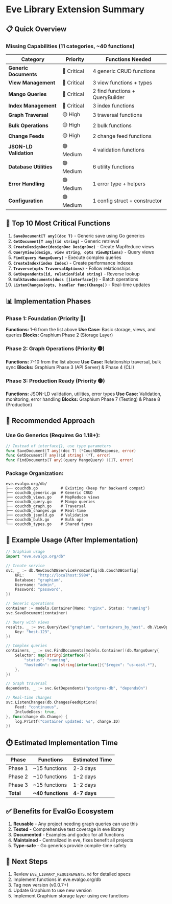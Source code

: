 # Eve Library Extension Summary

## 📋 Quick Overview

### Missing Capabilities (11 categories, ~40 functions)

| Category | Priority | Functions Needed |
|----------|----------|------------------|
| **Generic Documents** | 🔴 Critical | 4 generic CRUD functions |
| **View Management** | 🔴 Critical | 3 view functions + types |
| **Mango Queries** | 🔴 Critical | 2 find functions + QueryBuilder |
| **Index Management** | 🔴 Critical | 3 index functions |
| **Graph Traversal** | 🟡 High | 3 traversal functions |
| **Bulk Operations** | 🟡 High | 2 bulk functions |
| **Change Feeds** | 🟡 High | 2 change feed functions |
| **JSON-LD Validation** | 🟢 Medium | 4 validation functions |
| **Database Utilities** | 🟢 Medium | 6 utility functions |
| **Error Handling** | 🟢 Medium | 1 error type + helpers |
| **Configuration** | 🟢 Medium | 1 config struct + constructor |

## 🎯 Top 10 Most Critical Functions

1. **`SaveDocument[T any](doc T)`** - Generic save using Go generics
2. **`GetDocument[T any](id string)`** - Generic retrieval
3. **`CreateDesignDoc(designDoc DesignDoc)`** - Create MapReduce views
4. **`QueryView(design, view string, opts ViewOptions)`** - Query views
5. **`Find(query MangoQuery)`** - Execute complex queries
6. **`CreateIndex(index Index)`** - Create performance indexes
7. **`Traverse(opts TraversalOptions)`** - Follow relationships
8. **`GetDependents(id, relationField string)`** - Reverse lookup
9. **`BulkSaveDocuments(docs []interface{})`** - Batch operations
10. **`ListenChanges(opts, handler func(Change))`** - Real-time updates

## 📊 Implementation Phases

### Phase 1: Foundation (Priority 🔴)
**Functions:** 1-6 from the list above
**Use Case:** Basic storage, views, and queries
**Blocks:** Graphium Phase 2 (Storage Layer)

### Phase 2: Graph Operations (Priority 🟡)
**Functions:** 7-10 from the list above
**Use Case:** Relationship traversal, bulk sync
**Blocks:** Graphium Phase 3 (API Server) & Phase 4 (CLI)

### Phase 3: Production Ready (Priority 🟢)
**Functions:** JSON-LD validation, utilities, error types
**Use Case:** Validation, monitoring, error handling
**Blocks:** Graphium Phase 7 (Testing) & Phase 8 (Production)

## 🔧 Recommended Approach

### Use Go Generics (Requires Go 1.18+):
```go
// Instead of interface{}, use type parameters
func SaveDocument[T any](doc T) (*CouchDBResponse, error)
func GetDocument[T any](id string) (*T, error)
func FindDocuments[T any](query MangoQuery) ([]T, error)
```

### Package Organization:
```
eve.evalgo.org/db/
├── couchdb.go          # Existing (keep for backward compat)
├── couchdb_generic.go  # Generic CRUD
├── couchdb_views.go    # MapReduce views
├── couchdb_query.go    # Mango queries
├── couchdb_graph.go    # Traversal
├── couchdb_changes.go  # Real-time
├── couchdb_jsonld.go   # Validation
├── couchdb_bulk.go     # Bulk ops
└── couchdb_types.go    # Shared types
```

## 📝 Example Usage (After Implementation)

```go
// Graphium usage
import "eve.evalgo.org/db"

// Create service
svc, _ := db.NewCouchDBServiceFromConfig(db.CouchDBConfig{
    URL:      "http://localhost:5984",
    Database: "graphium",
    Username: "admin",
    Password: "password",
})

// Generic operations
container := models.Container{Name: "nginx", Status: "running"}
svc.SaveDocument(container)

// Query with views
results, _ := svc.QueryView("graphium", "containers_by_host", db.ViewOptions{
    Key: "host-123",
})

// Complex queries
containers, _ := svc.FindDocuments[models.Container](db.MangoQuery{
    Selector: map[string]interface{}{
        "status": "running",
        "hostedOn": map[string]interface{}{"$regex": "us-east.*"},
    },
})

// Graph traversal
dependents, _ := svc.GetDependents("postgres-db", "dependsOn")

// Real-time changes
svc.ListenChanges(db.ChangesFeedOptions{
    Feed: "continuous",
    IncludeDocs: true,
}, func(change db.Change) {
    log.Printf("Container updated: %s", change.ID)
})
```

## ⏱️ Estimated Implementation Time

| Phase | Functions | Estimated Time |
|-------|-----------|----------------|
| Phase 1 | ~15 functions | 2-3 days |
| Phase 2 | ~10 functions | 1-2 days |
| Phase 3 | ~15 functions | 1-2 days |
| **Total** | **~40 functions** | **4-7 days** |

## ✅ Benefits for EvalGo Ecosystem

1. **Reusable** - Any project needing graph queries can use this
2. **Tested** - Comprehensive test coverage in eve library
3. **Documented** - Examples and godoc for all functions
4. **Maintained** - Centralized in eve, fixes benefit all projects
5. **Type-safe** - Go generics provide compile-time safety

## 🚀 Next Steps

1. Review `EVE_LIBRARY_REQUIREMENTS.md` for detailed specs
2. Implement functions in eve.evalgo.org/db
3. Tag new version (v0.0.7+)
4. Update Graphium to use new version
5. Implement Graphium storage layer using eve functions
